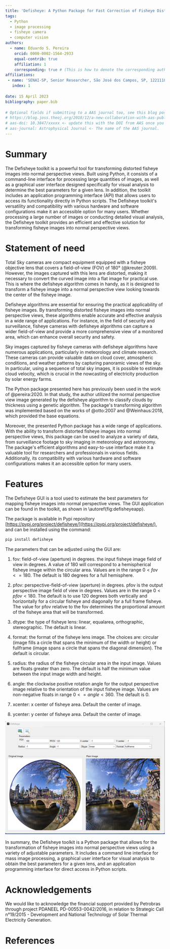 ```yaml
---
title: 'Defisheye: A Python Package for Fast Correction of Fisheye Distortion in Images.'
tags:
  - Python
  - image processing
  - fisheye camera
  - computer vision
authors:
  - name: Eduardo S. Pereira
    orcid: 0000-0002-1564-2933
    equal-contrib: true
    affiliation: 1
    corresponding: true # (This is how to denote the corresponding author)
affiliations:
 - name: 'SENAI-SP, Senior Researcher, São José dos Campos, SP, 12211180, Brazil'
   index: 1

date: 15 April 2023
bibliography: paper.bib

# Optional fields if submitting to a AAS journal too, see this blog post:
# https://blog.joss.theoj.org/2018/12/a-new-collaboration-with-aas-publishing
# aas-doi: 10.3847/xxxxx <- update this with the DOI from AAS once you know it.
# aas-journal: Astrophysical Journal <- The name of the AAS journal.
---
```


# Summary


The Defisheye toolkit is a powerful tool for transforming distorted fisheye images into normal perspective views. Built using Python, it consists of a command-line interface for processing large quantities of images, as well as a graphical user interface designed specifically for visual analysis to determine the best parameters for a given lens. In addition, the toolkit includes an application programming interface (API) that allows users to access its functionality directly in Python scripts.  The Defisheye toolkit's versatility and compatibility with various hardware and software configurations make it an accessible option for many users. Whether processing a large number of images or conducting detailed visual analysis, the Defisheye toolkit provides an efficient and effective solution for transforming fisheye images into normal perspective views.


# Statement of need

Total Sky cameras are compact equipment equipped with a fisheye objective lens that covers a field-of-view (FOV) of 180° (@kreuter:2009). However, the images captured with this lens are distorted, making it necessary to convert the curved image into a flat image for practical use. This is where the defisheye algorithm comes in handy, as it is designed to transform a fisheye image into a normal perspective view looking towards the center of the fisheye image.

Defisheye algorithms are essential for ensuring the practical applicability of fisheye images. By transforming distorted fisheye images into normal perspective views, these algorithms enable accurate and effective analysis in a wide range of applications. For instance, in the field of security and surveillance, fisheye cameras with defisheye algorithms can capture a wider field-of-view and provide a more comprehensive view of a monitored area, which can enhance overall security and safety.

Sky images captured by fisheye cameras with defisheye algorithms have numerous applications, particularly in meteorology and climate research. These cameras can provide valuable data on cloud cover, atmospheric conditions, and weather patterns by capturing panoramic views of the sky. In particular, using a sequence of total sky images, it is possible to estimate cloud velocity, which is crucial in the nowcasting of electricity production by solar energy farms.

The Python package presented here has previously been used in the work of @pereira:2020. In that study, the author utilized the normal perspective view image generated by the defisheye algorithm to classify clouds by thickness using a genetic algorithm. The package's transforming algorithm was implemented based on the works of @otto:2007 and @Weinhaus:2018, which provided the base equations.

Moreover, the presented Python package has a wide range of applications. With the ability to transform distorted fisheye images into normal perspective views, this package can be used to analyze a variety of data, from surveillance footage to sky imaging in meteorology and astronomy. The package's efficient algorithms and easy-to-use interface make it a valuable tool for researchers and professionals in various fields. Additionally, its compatibility with various hardware and software configurations makes it an accessible option for many users.

# Features

The Defisheye GUI is a tool used to estimate the best parameters for mapping fisheye images into normal perspective views. The GUI application can be found in the toolkit, as shown in \autoref{fig:defisheyeapp}. 

The package is available in Pypi repository [https://pypi.org/project/defisheye/](https://pypi.org/project/defisheye/), and can be installed using the command:

```bash
pip install defisheye
```

The parameters that can be adjusted using the GUI are:

1. fov: field-of-view (aperture) in degrees. the input fisheye image field of view in degrees. A value of 180 will correspond to a hemispherical fisheye image within the circular area. Values are in the range $0< fov <=180$. The default is 180 degrees for a
full hemisphere.

2. pfov: perspective-field-of-view (aperture) in degrees. pfov is the output perspective image field of view in degrees. Values are in the range $0<pfov<180$. The default is to use 120 degrees both vertically and horizontally for a circular fisheye and diagonally for a full frame fisheye. The value for pfov relative to the fov determines the proportional amount of the fisheye area that will be transformed.

3. dtype: the type of fisheye lens: linear, equalarea, orthographic, stereographic. The default is linear.

4. format: the format of the fisheye lens image. The choices are: circular (image fills a circle that spans the minimum of the width or height) or fullframe (image spans a circle that spans the diagonal dimension). The default is circular.

5. radius: the radius of the fisheye circular area in the input image. Values are floats greater than zero. The default is half the minimum value between the input image width and height.

6. angle: the clockwise positive rotation angle for the output perspective image relative to the orientation of the input fisheye image. Values are non-negative floats in range $0<=angle<360$. The default is 0.

7. xcenter: x center of fisheye area. Default the center of image.

8. ycenter: y center of fisheye area. Default the center of image.


![The Defisheye Application for parameter analysis.\label{fig:defisheyeapp}](./images/defisheyeapp.png)

In summary, the Defisheye toolkit is a Python package that allows for the transformation of fisheye images into normal perspective views using a variety of adjustable parameters. It includes a command line interface for mass image processing, a graphical user interface for visual analysis to obtain the best parameters for a given lens, and an application programming interface for direct access in Python scripts.

# Acknowledgements

We would like to acknowledge the financial support provided by Petrobras through project PDANEEL PD-00553-0042/2016, in relation to Strategic Call n°19/2015 - Development and National Technology of Solar Thermal Electricity Generation. 


# References